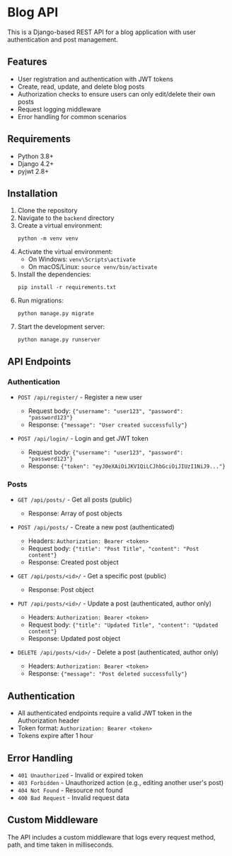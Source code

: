 # Blog API

This is a Django-based REST API for a blog application with user authentication and post management.

## Features

- User registration and authentication with JWT tokens
- Create, read, update, and delete blog posts
- Authorization checks to ensure users can only edit/delete their own posts
- Request logging middleware
- Error handling for common scenarios

## Requirements

- Python 3.8+
- Django 4.2+
- pyjwt 2.8+

## Installation

1. Clone the repository
2. Navigate to the `backend` directory
3. Create a virtual environment:
   ```
   python -m venv venv
   ```
4. Activate the virtual environment:
   - On Windows: `venv\Scripts\activate`
   - On macOS/Linux: `source venv/bin/activate`
5. Install the dependencies:
   ```
   pip install -r requirements.txt
   ```
6. Run migrations:
   ```
   python manage.py migrate
   ```
7. Start the development server:
   ```
   python manage.py runserver
   ```

## API Endpoints

### Authentication

- `POST /api/register/` - Register a new user
  - Request body: `{"username": "user123", "password": "password123"}`
  - Response: `{"message": "User created successfully"}`

- `POST /api/login/` - Login and get JWT token
  - Request body: `{"username": "user123", "password": "password123"}`
  - Response: `{"token": "eyJ0eXAiOiJKV1QiLCJhbGciOiJIUzI1NiJ9..."}`

### Posts

- `GET /api/posts/` - Get all posts (public)
  - Response: Array of post objects

- `POST /api/posts/` - Create a new post (authenticated)
  - Headers: `Authorization: Bearer <token>`
  - Request body: `{"title": "Post Title", "content": "Post content"}`
  - Response: Created post object

- `GET /api/posts/<id>/` - Get a specific post (public)
  - Response: Post object

- `PUT /api/posts/<id>/` - Update a post (authenticated, author only)
  - Headers: `Authorization: Bearer <token>`
  - Request body: `{"title": "Updated Title", "content": "Updated content"}`
  - Response: Updated post object

- `DELETE /api/posts/<id>/` - Delete a post (authenticated, author only)
  - Headers: `Authorization: Bearer <token>`
  - Response: `{"message": "Post deleted successfully"}`

## Authentication

- All authenticated endpoints require a valid JWT token in the Authorization header
- Token format: `Authorization: Bearer <token>`
- Tokens expire after 1 hour

## Error Handling

- `401 Unauthorized` - Invalid or expired token
- `403 Forbidden` - Unauthorized action (e.g., editing another user's post)
- `404 Not Found` - Resource not found
- `400 Bad Request` - Invalid request data

## Custom Middleware

The API includes a custom middleware that logs every request method, path, and time taken in milliseconds.